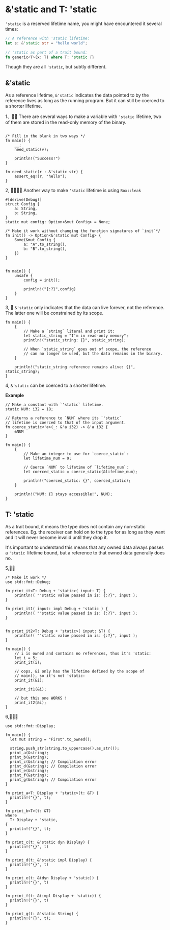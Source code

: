 # &'static and T: 'static
`'static` is a reserved lifetime name, you might have encountered it several times:
```rust
// A reference with 'static lifetime:
let s: &'static str = "hello world";

// 'static as part of a trait bound:
fn generic<T>(x: T) where T: 'static {}
```

Though they are all `'static`, but subtly different.

## &'static
As a reference lifetime, `&'static` indicates the data pointed to by the reference lives as long as the running program. But it can still be coerced to a shorter lifetime.



1、🌟🌟 There are several ways to make a variable with `'static` lifetime, two of them are stored in the read-only memory of the binary.

```rust,editable

/* Fill in the blank in two ways */
fn main() {
    __;
    need_static(v);

    println!("Success!")
}

fn need_static(r : &'static str) {
    assert_eq!(r, "hello");
}
```

2, 🌟🌟🌟🌟 Another way to make `'static` lifetime is using `Box::leak`
```rust,editable
#[derive(Debug)]
struct Config {
    a: String,
    b: String,
}
static mut config: Option<&mut Config> = None;

/* Make it work without changing the function signatures of `init`*/
fn init() -> Option<&'static mut Config> {
    Some(&mut Config {
        a: "A".to_string(),
        b: "B".to_string(),
    })
}


fn main() {
    unsafe {
        config = init();

        println!("{:?}",config)
    }
}
```

3, 🌟 `&'static` only indicates that the data can live forever, not the reference. The latter one will be constrained by its scope.
```rust,editable
fn main() {
    {
        // Make a `string` literal and print it:
        let static_string = "I'm in read-only memory";
        println!("static_string: {}", static_string);

        // When `static_string` goes out of scope, the reference
        // can no longer be used, but the data remains in the binary.
    }

    println!("static_string reference remains alive: {}", static_string);
}
```

4, `&'static` can be coerced to a shorter lifetime.

**Example**
```rust,editable
// Make a constant with `'static` lifetime.
static NUM: i32 = 18;

// Returns a reference to `NUM` where its `'static`
// lifetime is coerced to that of the input argument.
fn coerce_static<'a>(_: &'a i32) -> &'a i32 {
    &NUM
}

fn main() {
    {
        // Make an integer to use for `coerce_static`:
        let lifetime_num = 9;

        // Coerce `NUM` to lifetime of `lifetime_num`:
        let coerced_static = coerce_static(&lifetime_num);

        println!("coerced_static: {}", coerced_static);
    }

    println!("NUM: {} stays accessible!", NUM);
}
```



##  T: 'static
As a trait bound, it means the type does not contain any non-static references. Eg. the receiver can hold on to the type for as long as they want and it will never become invalid until they drop it.

It's important to understand this means that any owned data always passes a `'static `lifetime bound, but a reference to that owned data generally does no.

5,🌟🌟
```rust,editable
/* Make it work */
use std::fmt::Debug;

fn print_it<T: Debug + 'static>( input: T) {
    println!( "'static value passed in is: {:?}", input );
}

fn print_it1( input: impl Debug + 'static ) {
    println!( "'static value passed in is: {:?}", input );
}


fn print_it2<T: Debug + 'static>( input: &T) {
    println!( "'static value passed in is: {:?}", input );
}

fn main() {
    // i is owned and contains no references, thus it's 'static:
    let i = 5;
    print_it(i);

    // oops, &i only has the lifetime defined by the scope of
    // main(), so it's not 'static:
    print_it(&i);

    print_it1(&i);

    // but this one WORKS !
    print_it2(&i);
}
```


6,🌟🌟🌟
```rust,editable
use std::fmt::Display;

fn main() {
  let mut string = "First".to_owned();

  string.push_str(string.to_uppercase().as_str());
  print_a(&string);
  print_b(&string);
  print_c(&string); // Compilation error
  print_d(&string); // Compilation error
  print_e(&string);
  print_f(&string);
  print_g(&string); // Compilation error
}

fn print_a<T: Display + 'static>(t: &T) {
  println!("{}", t);
}

fn print_b<T>(t: &T)
where
  T: Display + 'static,
{
  println!("{}", t);
}

fn print_c(t: &'static dyn Display) {
  println!("{}", t)
}

fn print_d(t: &'static impl Display) {
  println!("{}", t)
}

fn print_e(t: &(dyn Display + 'static)) {
  println!("{}", t)
}

fn print_f(t: &(impl Display + 'static)) {
  println!("{}", t)
}

fn print_g(t: &'static String) {
  println!("{}", t);
}
```